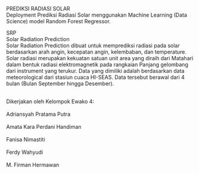 PREDIKSI RADIASI SOLAR
<br>Deployment Prediksi Radiasi Solar menggunakan Machine Learning (Data Science) model Random Forest Regressor.<br>

SRP
<br>Solar Radiation Prediction<br>
Solar Radiation Prediction dibuat untuk memprediksi radiasi pada solar berdasarkan arah angin, kecepatan angin, kelembaban, dan temperature. Solar radiasi merupakan kekuatan satuan unit area yang diraih dari Matahari dalam bentuk radiasi elektromagnetik pada rangkaian Panjang gelombang dari instrument yang terukur. Data yang dimiliki adalah berdasarkan data meteorological dari stasiun cuaca HI-SEAS. Data tersebut berawal dari 4 bulan (Bulan September hingga Desember).<br>

<br>Dikerjakan oleh Kelompok Ewako 4:<br>
<br>Adriansyah Pratama Putra<br>
<br>Amata Kara Perdani Handiman<br>
<br>Fanisa Nimastiti<br>
<br>Ferdy Wahyudi<br>
<br>M. Firman Hermawan<br>
